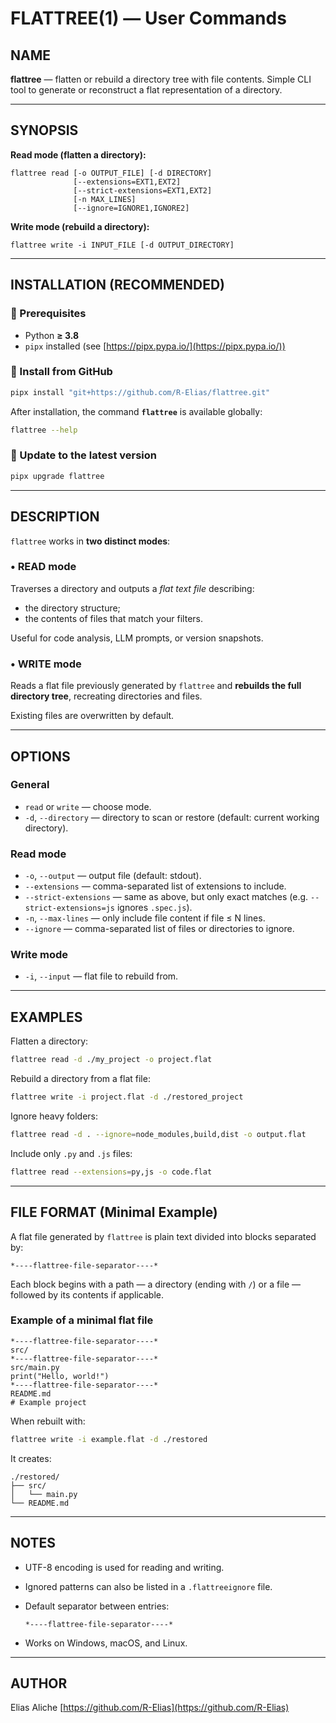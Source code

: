 # FLATTREE(1) — User Commands

## NAME

**flattree** — flatten or rebuild a directory tree with file contents.
Simple CLI tool to generate or reconstruct a flat representation of a directory.

---

## SYNOPSIS

**Read mode (flatten a directory):**

```
flattree read [-o OUTPUT_FILE] [-d DIRECTORY]
              [--extensions=EXT1,EXT2]
              [--strict-extensions=EXT1,EXT2]
              [-n MAX_LINES]
              [--ignore=IGNORE1,IGNORE2]
```

**Write mode (rebuild a directory):**

```
flattree write -i INPUT_FILE [-d OUTPUT_DIRECTORY]
```

---

## INSTALLATION (RECOMMENDED)

### 🔹 Prerequisites

* Python **≥ 3.8**
* `pipx` installed (see [https://pipx.pypa.io/](https://pipx.pypa.io/))

### 🔹 Install from GitHub

```bash
pipx install "git+https://github.com/R-Elias/flattree.git"
```

After installation, the command **`flattree`** is available globally:

```bash
flattree --help
```

### 🔹 Update to the latest version

```bash
pipx upgrade flattree
```

---

## DESCRIPTION

`flattree` works in **two distinct modes**:

### • READ mode

Traverses a directory and outputs a *flat text file* describing:

* the directory structure;
* the contents of files that match your filters.

Useful for code analysis, LLM prompts, or version snapshots.

### • WRITE mode

Reads a flat file previously generated by `flattree` and **rebuilds the full directory tree**, recreating directories and files.

Existing files are overwritten by default.

---

## OPTIONS

### General

* `read` or `write` — choose mode.
* `-d`, `--directory` — directory to scan or restore (default: current working directory).

### Read mode

* `-o`, `--output` — output file (default: stdout).
* `--extensions` — comma-separated list of extensions to include.
* `--strict-extensions` — same as above, but only exact matches (e.g. `--strict-extensions=js` ignores `.spec.js`).
* `-n`, `--max-lines` — only include file content if file ≤ N lines.
* `--ignore` — comma-separated list of files or directories to ignore.

### Write mode

* `-i`, `--input` — flat file to rebuild from.

---

## EXAMPLES

Flatten a directory:

```bash
flattree read -d ./my_project -o project.flat
```

Rebuild a directory from a flat file:

```bash
flattree write -i project.flat -d ./restored_project
```

Ignore heavy folders:

```bash
flattree read -d . --ignore=node_modules,build,dist -o output.flat
```

Include only `.py` and `.js` files:

```bash
flattree read --extensions=py,js -o code.flat
```
---

## FILE FORMAT (Minimal Example)

A flat file generated by `flattree` is plain text divided into blocks separated by:

```
*----flattree-file-separator----*
```

Each block begins with a path — a directory (ending with `/`) or a file — followed by its contents if applicable.

### Example of a minimal flat file

```
*----flattree-file-separator----*
src/
*----flattree-file-separator----*
src/main.py
print("Hello, world!")
*----flattree-file-separator----*
README.md
# Example project
```

When rebuilt with:

```bash
flattree write -i example.flat -d ./restored
```

It creates:

```
./restored/
├── src/
│   └── main.py
└── README.md
```

---

## NOTES

* UTF-8 encoding is used for reading and writing.
* Ignored patterns can also be listed in a `.flattreeignore` file.
* Default separator between entries:

  ```
  *----flattree-file-separator----*
  ```
* Works on Windows, macOS, and Linux.

---

## AUTHOR

Elias Aliche
[https://github.com/R-Elias](https://github.com/R-Elias)

